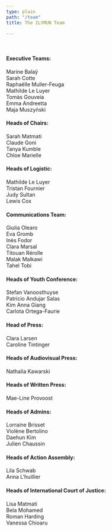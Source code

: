 ```yaml
---
type: plain
path: "/team"
title: The ILYMUN Team

---
```

<br/>

#### Executive Teams:

Marine Balaÿ <br/>Sarah Cotte <br/>Raphaëlle Muller-Feuga <br/>Mathilde Le Luyer <br/> Tomàs Gouveia<br/> Emma Andreetta <br/> Maja Muszyński <br/>

#### Heads of Chairs:

Sarah Matmati <br/> Claude Goni <br/> Tanya Kumble <br/> Chloe Marielle <br/>

#### Heads of Logistic:

Mathilde Le Luyer <br/> Tristan Fournier<br/> Judy Sultan <br/> Lewis Cox <br/>

#### Communications Team:

Giulia Olearo <br/> Eva Gromb <br/> Inès Fodor <br/> Clara Marsal <br/>  Titouan Rérolle <br/> Malak Malkawi <br/> Tahel Tobi <br/>

#### Heads of Youth Conference:

Stefan Vanoosthuyse <br/>
Patricio Andujar Salas <br/>
Kim Anna Giang <br/>
Carlota Ortega-Faurie <br/>

#### Head of Press:

Clara Larsen <br/> Caroline Tintinger <br/>

#### Heads of Audiovisual Press:

Nathalia Kawarski <br/>

#### Heads of Written Press:

Mae-Line Provoost <br/>

#### Heads of Admins:

Lorraine Brisset <br/> Violène Bertolino <br/> Daehun Kim <br/> Julien Chaussin <br/>

#### Heads of Action Assembly:

Lila Schwab <br/>
Anna L'huillier <br/>

#### Heads of International Court of Justice:

Lisa Matmati <br/> Bela Mohamed <br/> Roman Harding <br/> Vanessa Chioaru <br/>
